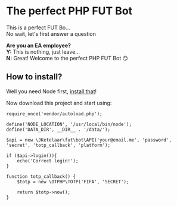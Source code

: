# The perfect PHP FUT Bot
This is a perfect FUT Bo...   
No wait, let's first answer a question

**Are you an EA employee?**  
**Y:** This is nothing, just leave...  
**N:** Great! Welcome to the perfect PHP FUT Bot :smirk:

## How to install?
Well you need Node first, [install that](https://nodejs.org/en/download/)!

Now download this project and start using:
```
require_once('vendor/autoload.php');

define('NODE_LOCATION', '/usr/local/bin/node');
define('DATA_DIR', __DIR__ . '/data/');

$api = new \JKetelaar\fut\bot\API('your@email.me', 'password', 'secret', 'totp_callback', 'platform');

if ($api->login()){
    echo('Correct login!');
}

function totp_callback() {
    $totp = new \OTPHP\TOTP('FIFA', 'SECRET');

    return $totp->now();
}
```